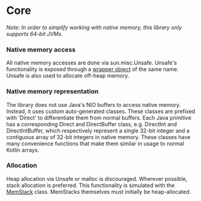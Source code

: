 # Core

*Note: In order to simplify working with native memory, this library only supports 64-bit JVMs.*

### Native memory access
All native memory accesses are done via sun.misc.Unsafe. Unsafe's functionality is exposed through a 
[wrapper object](src/main/kotlin/kvb/core/memory/Unsafe.kt) of the same name. Unsafe is also used to allocate off-heap 
memory.

### Native memory representation
The library does not use Java's NIO buffers to access native memory. Instead, it uses custom auto-generated classes. 
These classes are prefixed with 'Direct' to differentiate them from normal buffers. Each Java primitive has a 
corresponding Direct and DirectBuffer class, e.g. DirectInt and DirectIntBuffer, which respectively represent a single 
32-bit integer and a contiguous array of 32-bit integers in native memory. These classes have many convenience 
functions that make them similar in usage to normal Kotlin arrays.

### Allocation
Heap allocation via Unsafe or malloc is discouraged. Wherever possible, stack allocation is preferred. This 
functionality is simulated with the [MemStack](src/main/kotlin/kvb/core/memory/MemStack.kt) class. MemStacks 
themselves must initially be heap-allocated.